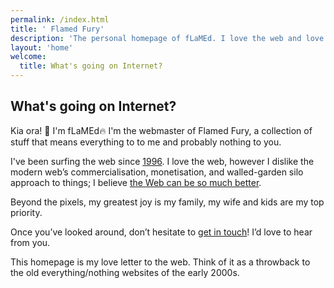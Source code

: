 ```yaml
---
permalink: /index.html
title: ' Flamed Fury'
description: 'The personal homepage of fLaMEd. I love the web and love to write about it.'
layout: 'home'
welcome: 
  title: What's going on Internet?
---
```


## What's going on Internet?

Kia ora! 👋 I'm <span class="gradient-text">fLaMEd</span>🔥 I'm the webmaster of <span class="gradient-text">Flamed Fury</span>, a collection of stuff that means everything to to me and probably nothing to you. 

I've been surfing the web since [1996](/memories/). I love the web, however I dislike the modern web’s commercialisation, monetisation, and walled-garden silo approach to things; I believe [the Web can be so much better](/posts/i-love-the-web).

Beyond the pixels, my greatest joy is my family, my wife and kids are my top priority. 

Once you’ve looked around, don’t hesitate to [get in touch](/contact/)! I’d love to hear from you.

This homepage is my love letter to the web. Think of it as a throwback to the old everything/nothing websites of the early 2000s.